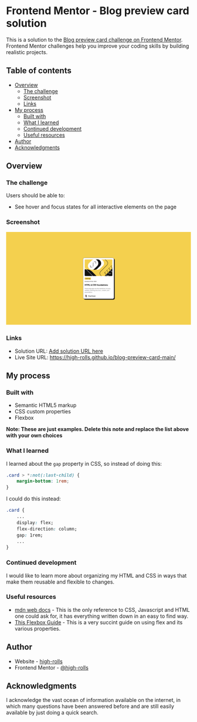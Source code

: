 # Frontend Mentor - Blog preview card solution

This is a solution to the [Blog preview card challenge on Frontend Mentor](https://www.frontendmentor.io/challenges/blog-preview-card-ckPaj01IcS). Frontend Mentor challenges help you improve your coding skills by building realistic projects. 

## Table of contents

- [Overview](#overview)
  - [The challenge](#the-challenge)
  - [Screenshot](#screenshot)
  - [Links](#links)
- [My process](#my-process)
  - [Built with](#built-with)
  - [What I learned](#what-i-learned)
  - [Continued development](#continued-development)
  - [Useful resources](#useful-resources)
- [Author](#author)
- [Acknowledgments](#acknowledgments)

## Overview

### The challenge

Users should be able to:

- See hover and focus states for all interactive elements on the page

### Screenshot

![](assets/images/screenshot.png)

### Links

- Solution URL: [Add solution URL here](https://your-solution-url.com)
- Live Site URL: https://high-rolls.github.io/blog-preview-card-main/

## My process

### Built with

- Semantic HTML5 markup
- CSS custom properties
- Flexbox

**Note: These are just examples. Delete this note and replace the list above with your own choices**

### What I learned

I learned about the `gap` property in CSS, so instead of doing this:
```css
.card > *:not(:last-child) {
    margin-bottom: 1rem;
}
```
I could do this instead:
```css
.card {
    ...
    display: flex;
    flex-direction: column;
    gap: 1rem;
    ...
}
```

### Continued development

I would like to learn more about organizing my HTML and CSS in ways that make them reusable and flexible to changes.

### Useful resources

- [mdn web docs](https://developer.mozilla.org/en-US/docs/Web) - This is the only reference to CSS, Javascript and HTML one could ask for, it has everything written down in an easy to find way.
- [This Flexbox Guide](https://css-tricks.com/snippets/css/a-guide-to-flexbox/) - This is a very succint guide on using flex and its various properties.

## Author

- Website - [high-rolls](https://high-rolls.github.io/)
- Frontend Mentor - [@high-rolls](https://www.frontendmentor.io/profile/high-rolls)

## Acknowledgments

I acknowledge the vast ocean of information available on the internet, in which many questions have been answered before and are still easily available by just doing a quick search.